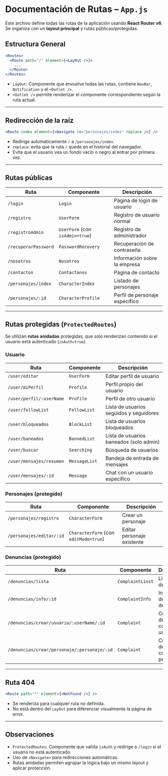 # Documentación de Rutas – `App.js`

Este archivo define todas las rutas de la aplicación usando **React Router v6**. Se organiza con un **layout principal** y rutas públicas/protegidas.

## Estructura General

```jsx
<Routes>
  <Route path="/" element={<LayOut />}>
    ...
  </Route>
</Routes>
```

- `LayOut`: Componente que envuelve todas las rutas, contiene `NavBar`, `Notification` y el `<Outlet />`.
- `<Outlet />` permite renderizar el componente correspondiente según la ruta actual.

---

## Redirección de la raíz

```jsx
<Route index element={<Navigate to="personajes/index" replace />} />
```

- Redirige automáticamente `/` a `/personajes/index`.
- `replace`: evita que la ruta `/` quede en el historial del navegador.
- Evita que el usuario vea un fondo vacío o negro al entrar por primera vez.

---

## Rutas públicas

| Ruta | Componente | Descripción |
|------|------------|-------------|
| `/login` | `Login` | Página de login de usuario |
| `/registro` | `UserForm` | Registro de usuario normal |
| `/registroAdmin` | `UserForm` (con `isAdmin=true`) | Registro de administrador |
| `/recuperarPassword` | `PasswordRecovery` | Recuperación de contraseña |
| `/nosotros` | `Nosotros` | Información sobre la empresa |
| `/contactos` | `Contactanos` | Página de contacto |
| `/personajes/index` | `CharacterIndex` | Listado de personajes |
| `/personajes/:id` | `CharacterProfile` | Perfil de personaje específico |

---

## Rutas protegidas (`ProtectedRoutes`)

Se utilizan **rutas anidadas** protegidas, que solo renderizan contenido si el usuario está autenticado (`isAuth=true`).

### Usuario

| Ruta | Componente | Descripción |
|------|------------|-------------|
| `/user/editar` | `UserForm` | Editar perfil de usuario |
| `/user/miPerfil` | `Profile` | Perfil propio del usuario |
| `/user/perfil/:userName` | `Profile` | Perfil de otro usuario |
| `/user/followList` | `FollowList` | Lista de usuarios seguidos y seguidores |
| `/user/bloqueados` | `BlockList` | Lista de usuarios bloqueados |
| `/user/baneados` | `BannedList` | Lista de usuarios baneados (solo admin) |
| `/user/buscar` | `Searching` | Búsqueda de usuarios |
| `/user/mensajes/resumen` | `MessageList` | Bandeja de entrada de mensajes |
| `/user/mensajes/:id` | `Message` | Chat con un usuario específico |

### Personajes (protegido)

| Ruta | Componente | Descripción |
|------|------------|-------------|
| `/personajes/registro` | `CharacterForm` | Crear un personaje |
| `/personajes/editar/:id` | `CharacterForm` (con `editMode=true`) | Editar personaje existente |

### Denuncias (protegido)

| Ruta | Componente | Descripción |
|------|------------|-------------|
| `/denuncias/lista` | `ComplaintLinst` | Lista de denuncias |
| `/denuncias/info/:id` | `ComplaintInfo` | Información de una denuncia |
| `/denuncias/crear/usuario/:userName/:id` | `Complaint` | Crear denuncia contra un usuario |
| `/denuncias/crear/personaje/:personaje/:id` | `Complaint` | Crear denuncia contra un personaje |

---

## Ruta 404

```jsx
<Route path="*" element={<NotFound />} />
```

- Se renderiza para cualquier ruta no definida.
- No está dentro del `LayOut` para diferenciar visualmente la página de error.

---

## Observaciones

- `ProtectedRoutes`: Componente que valida `isAuth` y redirige a `/login` si el usuario no está autenticado.
- Uso de `<Navigate>` para redirecciones automáticas.
- Rutas anidadas permiten agrupar la lógica bajo un mismo layout y aplicar protección.

